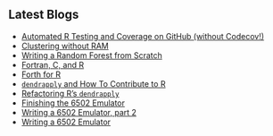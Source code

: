## Latest Blogs
<!-- BLOG-POST-LIST:START -->
- [Automated R Testing and Coverage on GitHub &lpar;without Codecov!&rpar;](https://www.ahl27.com/posts/2024/08/github-unit/)
- [Clustering without RAM](https://www.ahl27.com/posts/2024/03/oomcluster/)
- [Writing a Random Forest from Scratch](https://www.ahl27.com/posts/2024/01/randomforest/)
- [Fortran, C, and R](https://www.ahl27.com/posts/2024/01/fortrancr/)
- [Forth for R](https://www.ahl27.com/posts/2023/11/froth/)
- [`dendrapply` and How To Contribute to R](https://www.ahl27.com/posts/2023/11/r-project-sprint/)
- [Refactoring R’s `dendrapply`](https://www.ahl27.com/posts/2023/02/dendrapply/)
- [Finishing the 6502 Emulator](https://www.ahl27.com/posts/2023/02/6502-emu3/)
- [Writing a 6502 Emulator, part 2](https://www.ahl27.com/posts/2023/01/6502-emu2/)
- [Writing a 6502 Emulator](https://www.ahl27.com/posts/2023/01/6502-emu1/)
<!-- BLOG-POST-LIST:END -->

<!--
**ahl27/ahl27** is a ✨ _special_ ✨ repository because its `README.md` (this file) appears on your GitHub profile.

Here are some ideas to get you started:

- 🔭 I’m currently working on ...
- 🌱 I’m currently learning ...
- 👯 I’m looking to collaborate on ...
- 🤔 I’m looking for help with ...
- 💬 Ask me about ...
- 📫 How to reach me: ...
- 😄 Pronouns: ...
- ⚡ Fun fact: ...
-->
